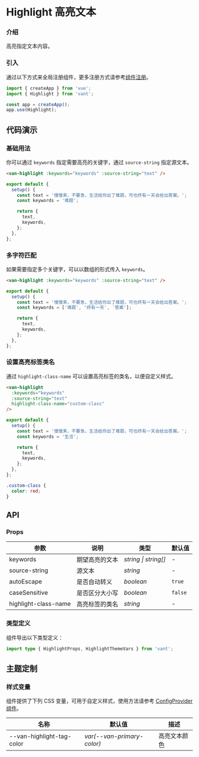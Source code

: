 # Highlight 高亮文本

### 介绍

高亮指定文本内容。

### 引入

通过以下方式来全局注册组件，更多注册方式请参考[组件注册](#/zh-CN/advanced-usage#zu-jian-zhu-ce)。

```js
import { createApp } from 'vue';
import { Highlight } from 'vant';

const app = createApp();
app.use(Highlight);
```

## 代码演示

### 基础用法

你可以通过 `keywords` 指定需要高亮的关键字，通过 `source-string` 指定源文本。

```html
<van-highlight :keywords="keywords" :source-string="text" />
```

```ts
export default {
  setup() {
    const text = '慢慢来，不要急，生活给你出了难题，可也终有一天会给出答案。';
    const keywords = '难题';

    return {
      text,
      keywords,
    };
  },
};
```

### 多字符匹配

如果需要指定多个关键字，可以以数组的形式传入 `keywords`。

```html
<van-highlight :keywords="keywords" :source-string="text" />
```

```ts
export default {
  setup() {
    const text = '慢慢来，不要急，生活给你出了难题，可也终有一天会给出答案。';
    const keywords = ['难题', '终有一天', '答案'];

    return {
      text,
      keywords,
    };
  },
};
```

### 设置高亮标签类名

通过 `highlight-class-name` 可以设置高亮标签的类名，以便自定义样式。

```html
<van-highlight
  :keywords="keywords"
  :source-string="text"
  highlight-class-name="custom-class"
/>
```

```ts
export default {
  setup() {
    const text = '慢慢来，不要急，生活给你出了难题，可也终有一天会给出答案。';
    const keywords = '生活';

    return {
      text,
      keywords,
    };
  },
};
```

```css
.custom-class {
  color: red;
}
```

## API

### Props

| 参数                 | 说明           | 类型                 | 默认值  |
| -------------------- | -------------- | -------------------- | ------- |
| keywords             | 期望高亮的文本 | _string \| string[]_ | -       |
| source-string        | 源文本         | _string_             | -       |
| autoEscape           | 是否自动转义   | _boolean_            | `true`  |
| caseSensitive        | 是否区分大小写 | _boolean_            | `false` |
| highlight-class-name | 高亮标签的类名 | _string_             | -       |

### 类型定义

组件导出以下类型定义：

```ts
import type { HighlightProps, HighlightThemeVars } from 'vant';
```

## 主题定制

### 样式变量

组件提供了下列 CSS 变量，可用于自定义样式，使用方法请参考 [ConfigProvider 组件](#/zh-CN/config-provider)。

| 名称                      | 默认值                     | 描述         |
| ------------------------- | -------------------------- | ------------ |
| --van-highlight-tag-color | _var(--van-primary-color)_ | 高亮文本颜色 |
